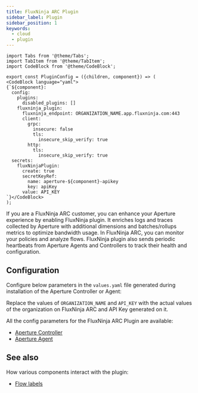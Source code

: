 ```yaml
---
title: FluxNinja ARC Plugin
sidebar_label: Plugin
sidebar_position: 1
keywords:
  - cloud
  - plugin
---
```


```mdx-code-block
import Tabs from '@theme/Tabs';
import TabItem from '@theme/TabItem';
import CodeBlock from '@theme/CodeBlock';
```

```mdx-code-block
export const PluginConfig = ({children, component}) => (
<CodeBlock language="yaml">
{`${component}:
  config:
    plugins:
      disabled_plugins: []
    fluxninja_plugin:
      fluxninja_endpoint: ORGANIZATION_NAME.app.fluxninja.com:443
      client:
        grpc:
          insecure: false
          tls:
            insecure_skip_verify: true
        http:
          tls:
            insecure_skip_verify: true
  secrets:
    fluxNinjaPlugin:
      create: true
      secretKeyRef:
        name: aperture-${component}-apikey
        key: apiKey
      value: API_KEY
`}</CodeBlock>
);
```

If you are a FluxNinja ARC customer, you can enhance your Aperture experience by
enabling FluxNinja plugin. It enriches logs and traces collected by Aperture
with additional dimensions and batches/rollups metrics to optimize bandwidth
usage. In FluxNinja ARC, you can monitor your policies and analyze flows.
FluxNinja plugin also sends periodic heartbeats from Aperture Agents and
Controllers to track their health and configuration.

## Configuration

Configure below parameters in the `values.yaml` file generated during
installation of the Aperture Controller or Agent:

<Tabs>
  <TabItem value="Controller">
    <PluginConfig component="controller" />
  </TabItem>
  <TabItem value="Agent">
    <PluginConfig component="agent" />
  </TabItem>
</Tabs>

Replace the values of `ORGANIZATION_NAME` and `API_KEY` with the actual values
of the organization on FluxNinja ARC and API Key generated on it.

All the config parameters for the FluxNinja ARC Plugin are available:

- [Aperture Controller](/references/configuration/controller.md/#flux-ninja-plugin)
- [Aperture Agent](/references/configuration/agent.md#flux-ninja-plugin)

## See also

How various components interact with the plugin:

- [Flow labels](/concepts/flow-control/flow-label.md#plugin)
